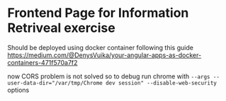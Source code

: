 # Frontend Page for Information Retriveal exercise

Should be deployed using docker container following this guide 
<https://medium.com/@DenysVuika/your-angular-apps-as-docker-containers-471f570a7f2>


now CORS problem is not solved so to debug run chrome with `--args --user-data-dir="/var/tmp/Chrome dev session" --disable-web-security` options

